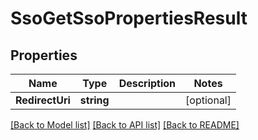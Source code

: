 # SsoGetSsoPropertiesResult

## Properties

Name | Type | Description | Notes
------------ | ------------- | ------------- | -------------
**RedirectUri** | **string** |  | [optional] 

[[Back to Model list]](../README.md#documentation-for-models) [[Back to API list]](../README.md#documentation-for-api-endpoints) [[Back to README]](../README.md)


